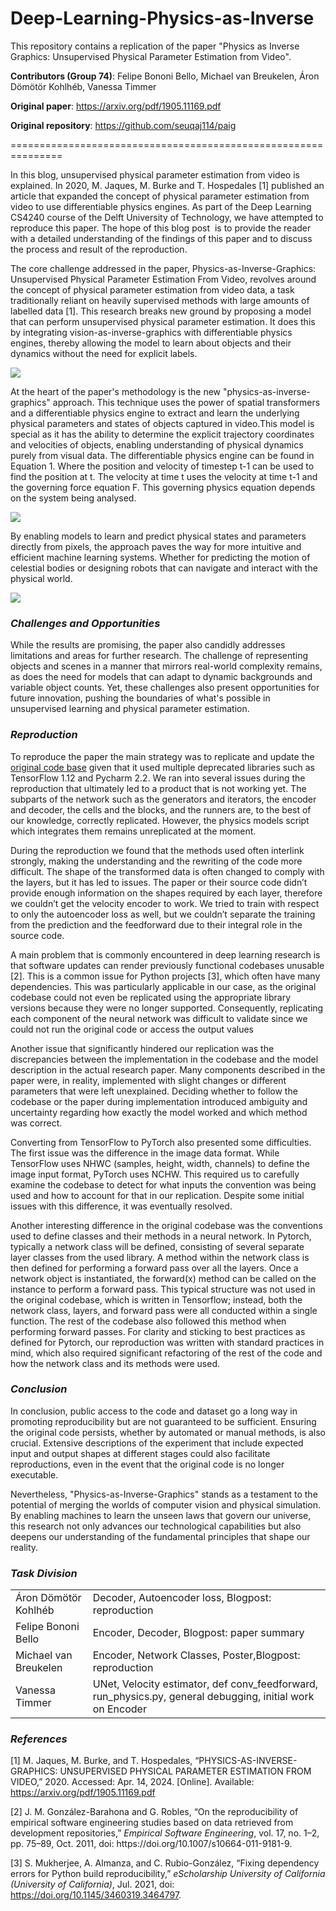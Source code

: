 # Deep-Learning-Physics-as-Inverse
This repository contains a replication of the paper "Physics as Inverse Graphics: Unsupervised Physical Parameter Estimation from Video". 

**Contributors (Group 74)**: Felipe Bononi Bello, Michael van Breukelen, Áron Dömötör Kohlhéb, Vanessa Timmer

**Original paper**: https://arxiv.org/pdf/1905.11169.pdf

**Original repository**: https://github.com/seuqaj114/paig

\===============================================================

In this blog, unsupervised physical parameter estimation from video is explained. In 2020, M. Jaques, M. Burke and T. Hospedales \[1] published an article that expanded the concept of physical parameter estimation from video to use differentiable physics engines. As part of the Deep Learning CS4240 course of the Delft University of Technology, we have attempted to reproduce this paper. The hope of this blog post  is to provide the reader with a detailed understanding of the findings of this paper and to discuss the process and result of the reproduction.

The core challenge addressed in the paper, Physics-as-Inverse-Graphics: Unsupervised Physical Parameter Estimation From Video, revolves around the concept of physical parameter estimation from video data, a task traditionally reliant on heavily supervised methods with large amounts of labelled data \[1]. This research breaks new ground by proposing a model that can perform unsupervised physical parameter estimation. It does this by integrating vision-as-inverse-graphics with differentiable physics engines, thereby allowing the model to learn about objects and their dynamics without the need for explicit labels. 

![](https://lh7-us.googleusercontent.com/1o_QV4WHgl_qaCYqk5utYuHDmLEtzkiuTfKRLpK1OfgNFkn-AC4aLPEYyorPv2o4pNNXgeA4DgB4znlHXBjY7v9F33JoPHzkq1PrSzTsWgxyYe1_2EoRva6AlINjVnLYuxEmEkZT1EA5XjrJHPt1GF8)

At the heart of the paper's methodology is the new "physics-as-inverse-graphics" approach. This technique uses the power of spatial transformers and a differentiable physics engine to extract and learn the underlying physical parameters and states of objects captured in video.This model is special as it has the ability to determine the explicit trajectory coordinates and velocities of objects, enabling understanding of physical dynamics purely from visual data. The differentiable physics engine can be found in Equation 1. Where the position and velocity of timestep t-1 can be used to find the position at t. The velocity at time t uses the velocity at time t-1 and the governing force equation F. This governing physics equation depends on the system being analysed.

![](https://lh7-us.googleusercontent.com/WXU_gQqgjpAv7drPVFsaKmLH2nFNg95g4UarsO6D14-ROSwu9iE94NkiuiMDpdcdAv3ZTm9Ssvuzw7RHVZZHAhtSyWx9dX1aonzbs_eEfwnACIIbnZpFHhZQilFHkj0BYqmkzEjYssSJwlNlZ9AG8kI)

By enabling models to learn and predict physical states and parameters directly from pixels, the approach paves the way for more intuitive and efficient machine learning systems. Whether for predicting the motion of celestial bodies or designing robots that can navigate and interact with the physical world.

![](https://lh7-us.googleusercontent.com/6i1S-R3aaHtStYSCbxghkHGYtG-P2LDlq0D0jzxJuqzjw8IzimmxQfeEHOqj7BxY-E4H8FYwvbxmdCHK1ztBMinIXQVAjyUUfKONObtzpeKmOUBTkP4keHAMNzv23o42DLC945wPl_G5vlM6OfW4lbY)


### _Challenges and Opportunities_<a id="challenges-and-opportunities"></a>

While the results are promising, the paper also candidly addresses limitations and areas for further research. The challenge of representing objects and scenes in a manner that mirrors real-world complexity remains, as does the need for models that can adapt to dynamic backgrounds and variable object counts. Yet, these challenges also present opportunities for future innovation, pushing the boundaries of what's possible in unsupervised learning and physical parameter estimation.


### _Reproduction_<a id="reproduction"></a>

To reproduce the paper the main strategy was to replicate and update the [original code base](https://github.com/seuqaj114/paig.git) given that it used multiple deprecated libraries such as TensorFlow 1.12 and Pycharm 2.2. We ran into several issues during the reproduction that ultimately led to a product that is not working yet. The subparts of the network such as the generators and iterators, the encoder and decoder, the cells and the blocks, and the runners are, to the best of our knowledge, correctly replicated. However, the physics models script which integrates them remains unreplicated at the moment. 

During the reproduction we found that the methods used often interlink strongly, making the understanding and the rewriting of the code more difficult. The shape of the transformed data is often changed to comply with the layers, but it has led to issues. The paper or their source code didn’t provide enough information on the shapes required by each layer, therefore we couldn’t get the velocity encoder to work. We tried to train with respect to only the autoencoder loss as well, but we couldn’t separate the training from the prediction and the feedforward due to their integral role in the source code. 

A main problem that is commonly encountered in deep learning research is that software updates can render previously functional codebases unusable \[2]. This is a common issue for Python projects \[3], which often have many dependencies. This was particularly applicable in our case, as the original codebase could not even be replicated using the appropriate library versions because they were no longer supported. Consequently, replicating each component of the neural network was difficult to validate since we could not run the original code or access the output values

Another issue that significantly hindered our replication was the discrepancies between the implementation in the codebase and the model description in the actual research paper. Many components described in the paper were, in reality, implemented with slight changes or different parameters that were left unexplained. Deciding whether to follow the codebase or the paper during implementation introduced ambiguity and uncertainty regarding how exactly the model worked and which method was correct.

Converting from TensorFlow to PyTorch also presented some difficulties. The first issue was the difference in the image data format. While TensorFlow uses NHWC (samples, height, width, channels) to define the image input format, PyTorch uses NCHW. This required us to carefully examine the codebase to detect for what inputs the convention was being used and how to account for that in our replication. Despite some initial issues with this difference, it was eventually resolved. 

Another interesting difference in the original codebase was the conventions used to define classes and their methods in a neural network. In Pytorch, typically a network class will be defined, consisting of several separate layer classes from the used library. A method within the network class is then defined for performing a forward pass over all the layers. Once a network object is instantiated, the forward(x) method can be called on the instance to perform a forward pass. This typical structure was not used in the original codebase, which is written in Tensorflow; instead, both the network class, layers, and forward pass were all conducted within a single function. The rest of the codebase also followed this method when performing forward passes. For clarity and sticking to best practices as defined for Pytorch, our reproduction was written with standard practices in mind, which also required significant refactoring of the rest of the code and how the network class and its methods were used.


### _Conclusion_<a id="conclusion"></a>

In conclusion, public access to the code and dataset go a long way in promoting reproducibility but are not guaranteed to be sufficient. Ensuring the original code persists, whether by automated or manual methods, is also crucial. Extensive descriptions of the experiment that include expected input and output shapes at different stages could also facilitate reproductions, even in the event that the original code is no longer executable. 

Nevertheless, "Physics-as-Inverse-Graphics" stands as a testament to the potential of merging the worlds of computer vision and physical simulation. By enabling machines to learn the unseen laws that govern our universe, this research not only advances our technological capabilities but also deepens our understanding of the fundamental principles that shape our reality.


### _Task Division_<a id="task-division"></a>

|                       |                                                                                                              |
| --------------------- | ------------------------------------------------------------------------------------------------------------ |
| Áron Dömötör Kohlhéb  | Decoder, Autoencoder loss, Blogpost: reproduction                                                            |
| Felipe Bononi Bello   | Encoder, Decoder, Blogpost: paper summary                                                                    |
| Michael van Breukelen | Encoder, Network Classes, Poster,Blogpost: reproduction                                                      |
| Vanessa Timmer        | UNet, Velocity estimator, def conv\_feedforward, run\_physics.py, general debugging, initial work on Encoder |


### _References_<a id="references"></a>

\[1] M. Jaques, M. Burke, and T. Hospedales, “PHYSICS-AS-INVERSE-GRAPHICS: UNSUPERVISED PHYSICAL PARAMETER ESTIMATION FROM VIDEO,” 2020. Accessed: Apr. 14, 2024. [Online]. Available: https://arxiv.org/pdf/1905.11169.pdf

\[2] J. M. González-Barahona and G. Robles, “On the reproducibility of empirical software engineering studies based on data retrieved from development repositories,” _Empirical Software Engineering_, vol. 17, no. 1–2, pp. 75–89, Oct. 2011, doi: https\://doi.org/10.1007/s10664-011-9181-9.

\[3] S. Mukherjee, A. Almanza, and C. Rubio-González, “Fixing dependency errors for Python build reproducibility,” _eScholarship University of California (University of California)_, Jul. 2021, doi: <https://doi.org/10.1145/3460319.3464797>.
